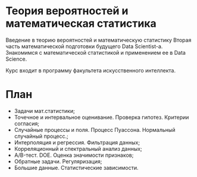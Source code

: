 # Теория вероятностей и математическая статистика
Введение в теорию вероятностей и математическую статистику
Вторая часть математической подготовки будущего Data Scientist-a.
Знакомимся с математической статистикой и применением ее в Data Science.

Курс входит в программу факультета искусственного интеллекта.

# План

- Задачи мат.статистики;
- Точечное и интервальное оценивание. Проверка гипотез. Критерии согласия;
- Случайные процессы и поля. Процесс Пуассона. Нормальный случайный процесс.;
- Интерполяция и регрессия. Фильтрация данных;
- Корреляционный и спектральный анализ данных;
- А/B-тест. DOE. Оценка значимости признаков;
- Обратные задачи. Регуляризация;
- Большие данные. Статистические зависимости.
